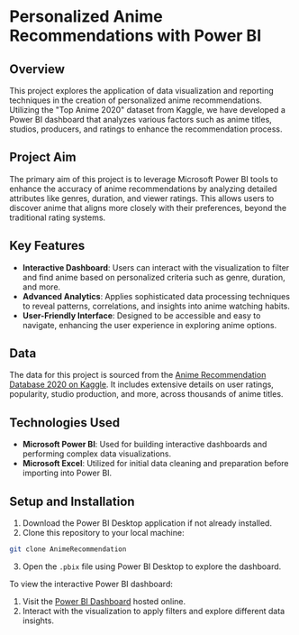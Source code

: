 # Personalized Anime Recommendations with Power BI

## Overview

This project explores the application of data visualization and reporting techniques in the creation of personalized anime recommendations. Utilizing the "Top Anime 2020" dataset from Kaggle, we have developed a Power BI dashboard that analyzes various factors such as anime titles, studios, producers, and ratings to enhance the recommendation process.

## Project Aim

The primary aim of this project is to leverage Microsoft Power BI tools to enhance the accuracy of anime recommendations by analyzing detailed attributes like genres, duration, and viewer ratings. This allows users to discover anime that aligns more closely with their preferences, beyond the traditional rating systems.

## Key Features

- **Interactive Dashboard**: Users can interact with the visualization to filter and find anime based on personalized criteria such as genre, duration, and more.
- **Advanced Analytics**: Applies sophisticated data processing techniques to reveal patterns, correlations, and insights into anime watching habits.
- **User-Friendly Interface**: Designed to be accessible and easy to navigate, enhancing the user experience in exploring anime options.

## Data

The data for this project is sourced from the [Anime Recommendation Database 2020 on Kaggle](https://www.kaggle.com/datasets/hernan4444/anime-recommendation-database-2020?resource=download). It includes extensive details on user ratings, popularity, studio production, and more, across thousands of anime titles.

## Technologies Used

- **Microsoft Power BI**: Used for building interactive dashboards and performing complex data visualizations.
- **Microsoft Excel**: Utilized for initial data cleaning and preparation before importing into Power BI.

## Setup and Installation

1. Download the Power BI Desktop application if not already installed.
2. Clone this repository to your local machine:
```bash
git clone AnimeRecommendation
```
3. Open the `.pbix` file using Power BI Desktop to explore the dashboard.

To view the interactive Power BI dashboard:
1. Visit the [Power BI Dashboard](https://app.powerbi.com/view?r=eyJrIjoiMjIxZWI4MTEtMTM0NC00NzkwLTlkODYtOTI4YmRhMmFiZGU4IiwidCI6ImNkY2JiMGUyLTlmZWEtNGY1NC04NjcwLTY3MjcwNzc5N2FkYSIsImMiOjEwfQ%3D%3D&pageName=ReportSection) hosted online.
2. Interact with the visualization to apply filters and explore different data insights.

